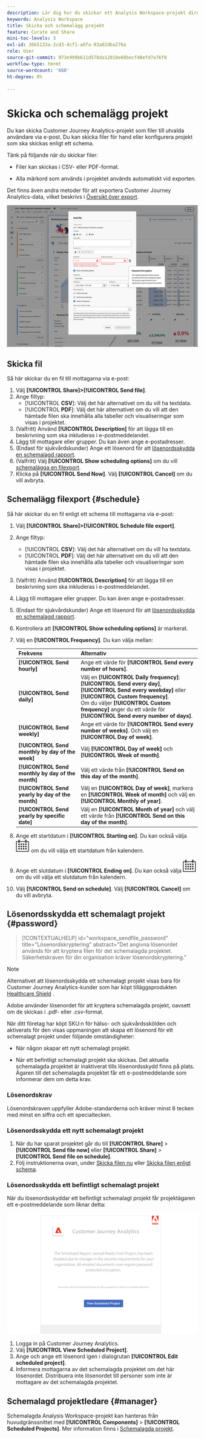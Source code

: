 ```yaml
---
description: Lär dig hur du skickar ett Analysis Workspace-projekt direkt eller enligt ett schema för e-postleverans.
keywords: Analysis Workspace
title: Skicka och schemalägg projekt
feature: Curate and Share
mini-toc-levels: 3
exl-id: 36b5133a-2cd3-4cf1-a6fa-93a02dba276a
role: User
source-git-commit: 973e999b611d578da12018e60becf48efd7a76f8
workflow-type: tm+mt
source-wordcount: '660'
ht-degree: 0%

---
```


# Skicka och schemalägg projekt

Du kan skicka Customer Journey Analytics-projekt som filer till utvalda användare via e-post. Du kan skicka filer för hand eller konfigurera projekt som ska skickas enligt ett schema.

Tänk på följande när du skickar filer:

* Filer kan skickas i CSV- eller PDF-format.

* Alla märkord som används i projektet används automatiskt vid exporten.

Det finns även andra metoder för att exportera Customer Journey Analytics-data, vilket beskrivs i [Översikt över export](/help/analysis-workspace/export/export-project-overview.md).

![Skicka fil](assets/send-file.png)

## Skicka fil

Så här skickar du en fil till mottagarna via e-post:

1. Välj **[!UICONTROL Share]>[!UICONTROL Send file]**.
1. Ange filtyp:
   * [!UICONTROL **CSV**]: Välj det här alternativet om du vill ha textdata.
   * [!UICONTROL **PDF**]: Välj det här alternativet om du vill att den hämtade filen ska innehålla alla tabeller och visualiseringar som visas i projektet.
1. (Valfritt) Använd **[!UICONTROL Description]** för att lägga till en beskrivning som ska inkluderas i e-postmeddelandet.
1. Lägg till mottagare eller grupper. Du kan även ange e-postadresser.
1. (Endast för sjukvårdskunder) Ange ett lösenord för att [lösenordsskydda en schemalagd rapport](#password-protect-a-new-scheduled-project).
1. (Valfritt) Välj **[!UICONTROL Show scheduling options]** om du vill [schemalägga en filexport](#schedule-file-export).
1. Klicka på **[!UICONTROL Send Now]**. Välj **[!UICONTROL Cancel]** om du vill avbryta.


## Schemalägg filexport {#schedule}

Så här skickar du en fil enligt ett schema till mottagarna via e-post:

1. Välj **[!UICONTROL Share]>[!UICONTROL Schedule file export]**.
1. Ange filtyp:
   * [!UICONTROL **CSV**]: Välj det här alternativet om du vill ha textdata.
   * [!UICONTROL **PDF**]: Välj det här alternativet om du vill att den hämtade filen ska innehålla alla tabeller och visualiseringar som visas i projektet.
1. (Valfritt) Använd **[!UICONTROL Description]** för att lägga till en beskrivning som ska inkluderas i e-postmeddelandet.
1. Lägg till mottagare eller grupper. Du kan även ange e-postadresser.
1. (Endast för sjukvårdskunder) Ange ett lösenord för att [lösenordsskydda en schemalagd rapport](#password-protect-a-new-scheduled-project).
1. Kontrollera att **[!UICONTROL Show scheduling options]** är markerat.
1. Välj en **[!UICONTROL Frequency]**. Du kan välja mellan:

   | Frekvens | Alternativ |
   |---|---|
   | **[!UICONTROL Send hourly]** | Ange ett värde för **[!UICONTROL Send every number of hours]**. |
   | **[!UICONTROL Send daily]** | Välj en **[!UICONTROL Daily frequency]**: **[!UICONTROL Send every day]**, **[!UICONTROL Send every weekday]** eller **[!UICONTROL Custom frequency]**.<br/>Om du väljer **[!UICONTROL Custom frequency]** anger du ett värde för **[!UICONTROL Send every number of days]**. |
   | **[!UICONTROL Send weekly]** | Ange ett värde för **[!UICONTROL Send every number of weeks]**. Och välj en **[!UICONTROL Day of week]**. |
   | **[!UICONTROL Send monthly by day of the week]** | Välj **[!UICONTROL Day of week]** och **[!UICONTROL Week of month]**. |
   | **[!UICONTROL Send monthly by day of the month]** | Välj ett värde från **[!UICONTROL Send on this day of the month]**. |
   | **[!UICONTROL Send yearly by day of the month]** | Välj en **[!UICONTROL Day of week]**, markera en **[!UICONTROL Week of month]** och välj en **[!UICONTROL Monthly of year]**. |
   | **[!UICONTROL Send yearly by specific date]** | Välj en **[!UICONTROL Month of year]** och välj ett värde från **[!UICONTROL Send on this day of the month]**. |

1. Ange ett startdatum i **[!UICONTROL Starting on]**. Du kan också välja ![Kalender](/help/assets/icons/Calendar.svg) om du vill välja ett startdatum från kalendern.

1. Ange ett slutdatum i **[!UICONTROL Ending on]**. Du kan också välja ![Kalender](/help/assets/icons/Calendar.svg) om du vill välja ett slutdatum från kalendern.
1. Välj **[!UICONTROL Send on schedule]**. Välj **[!UICONTROL Cancel]** om du vill avbryta.


## Lösenordsskydda ett schemalagt projekt {#password}

<!-- markdownlint-disable MD034 -->

>[!CONTEXTUALHELP]
>id="workspace_sendfile_password"
>title="Lösenordskryptering"
>abstract="Det angivna lösenordet används för att kryptera filen för det schemalagda projektet. Säkerhetskraven för din organisation kräver lösenordskryptering."

<!-- markdownlint-enable MD034 -->


>[!NOTE]
>
>Alternativet att lösenordsskydda ett schemalagt projekt visas bara för Customer Journey Analytics-kunder som har köpt tilläggsprodukten [Healthcare Shield](https://business.adobe.com/solutions/industries/healthcare.html) .

Adobe använder lösenordet för att kryptera schemalagda projekt, oavsett om de skickas i .pdf- eller .csv-format.

När ditt företag har köpt SKU:n för hälso- och sjukvårdsskölden och aktiverats för den visas uppmaningen att skapa ett lösenord för ett schemalagt projekt under följande omständigheter:

* När någon skapar ett nytt schemalagt projekt.

* När ett befintligt schemalagt projekt ska skickas. Det aktuella schemalagda projektet är inaktiverat tills lösenordsskydd finns på plats. Ägaren till det schemalagda projektet får ett e-postmeddelande som informerar dem om detta krav.

### Lösenordskrav

Lösenordskraven uppfyller Adobe-standarderna och kräver minst 8 tecken med minst en siffra och ett specialtecken.

### Lösenordsskydda ett nytt schemalagt projekt

1. När du har sparat projektet går du till **[!UICONTROL Share]** > **[!UICONTROL Send file now]** eller **[!UICONTROL Share]** > **[!UICONTROL Send file on schedule]**.
1. Följ instruktionerna ovan, under [Skicka filen nu](https://experienceleague.adobe.com/docs/analytics-platform/using/cja-workspace/export/t-schedule-report.html?lang=sv-SE#now) eller [Skicka filen enligt schema](https://experienceleague.adobe.com/docs/analytics-platform/using/cja-workspace/export/t-schedule-report.html?lang=sv-SE#schedule).

### Lösenordsskydda ett befintligt schemalagt projekt

När du lösenordsskyddar ett befintligt schemalagt projekt får projektägaren ett e-postmeddelande som liknar detta:

![E-postmeddelandet från Customer Journey Analytics om lösenordskryptering krävs för din organisation.](assets/email-password.png)

1. Logga in på Customer Journey Analytics.
1. Välj **[!UICONTROL View Scheduled Project]**.
1. Ange och ange ett lösenord igen i dialogrutan **[!UICONTROL Edit scheduled project]**.
1. Informera mottagarna av det schemalagda projektet om det här lösenordet. Distribuera inte lösenordet till personer som inte är mottagare av det schemalagda projektet.



## Schemalagd projektledare {#manager}

Schemalagda Analysis Workspace-projekt kan hanteras från huvudgränssnittet med **[!UICONTROL Components]** > **[!UICONTROL Scheduled Projects]**. Mer information finns i [Schemalagda projekt](/help/components/scheduled-projects-manager.md).
